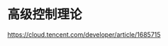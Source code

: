 

<!--
 * @version:
 * @Author:  StevenJokess（蔡舒起） https://github.com/StevenJokess
 * @Date: 2023-11-09 08:54:28
 * @LastEditors:  StevenJokess（蔡舒起） https://github.com/StevenJokess
 * @LastEditTime: 2023-11-09 08:54:43
 * @Description:
 * @Help me: make friends by a867907127@gmail.com and help me get some “foreign” things or service I need in life; 如有帮助，请资助，失业3年了。![支付宝收款码](https://github.com/StevenJokess/d2rl/blob/master/img/%E6%94%B6.jpg)
 * @TODO::
 * @Reference:
-->
# 高级控制理论

https://cloud.tencent.com/developer/article/1685715
